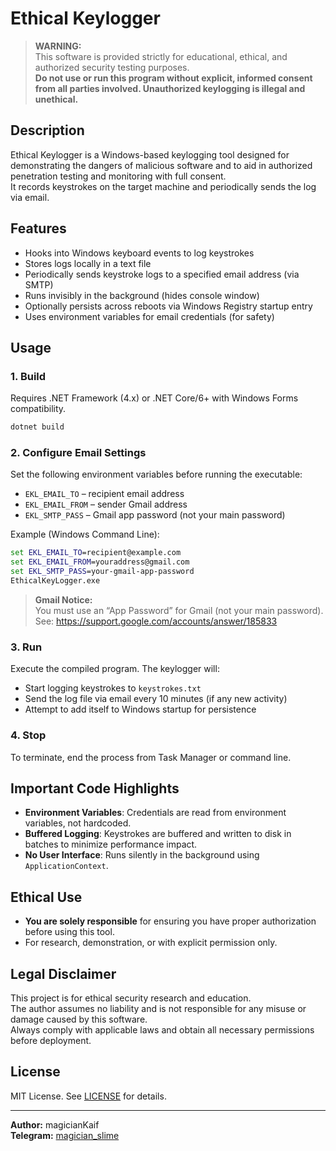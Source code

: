 # Ethical Keylogger

> **WARNING:**  
> This software is provided strictly for educational, ethical, and authorized security testing purposes.  
> **Do not use or run this program without explicit, informed consent from all parties involved. Unauthorized keylogging is illegal and unethical.**

## Description

Ethical Keylogger is a Windows-based keylogging tool designed for demonstrating the dangers of malicious software and to aid in authorized penetration testing and monitoring with full consent.  
It records keystrokes on the target machine and periodically sends the log via email.

## Features

- Hooks into Windows keyboard events to log keystrokes
- Stores logs locally in a text file
- Periodically sends keystroke logs to a specified email address (via SMTP)
- Runs invisibly in the background (hides console window)
- Optionally persists across reboots via Windows Registry startup entry
- Uses environment variables for email credentials (for safety)

## Usage

### 1. Build

Requires .NET Framework (4.x) or .NET Core/6+ with Windows Forms compatibility.

```bash
dotnet build
```

### 2. Configure Email Settings

Set the following environment variables before running the executable:

- `EKL_EMAIL_TO` – recipient email address
- `EKL_EMAIL_FROM` – sender Gmail address
- `EKL_SMTP_PASS` – Gmail app password (not your main password)

Example (Windows Command Line):

```cmd
set EKL_EMAIL_TO=recipient@example.com
set EKL_EMAIL_FROM=youraddress@gmail.com
set EKL_SMTP_PASS=your-gmail-app-password
EthicalKeyLogger.exe
```

> **Gmail Notice:**  
> You must use an “App Password” for Gmail (not your main password).  
> See: https://support.google.com/accounts/answer/185833

### 3. Run

Execute the compiled program. The keylogger will:

- Start logging keystrokes to `keystrokes.txt`
- Send the log file via email every 10 minutes (if any new activity)
- Attempt to add itself to Windows startup for persistence

### 4. Stop

To terminate, end the process from Task Manager or command line.

## Important Code Highlights

- **Environment Variables**: Credentials are read from environment variables, not hardcoded.
- **Buffered Logging**: Keystrokes are buffered and written to disk in batches to minimize performance impact.
- **No User Interface**: Runs silently in the background using `ApplicationContext`.

## Ethical Use

- **You are solely responsible** for ensuring you have proper authorization before using this tool.
- For research, demonstration, or with explicit permission only.

## Legal Disclaimer

This project is for ethical security research and education.  
The author assumes no liability and is not responsible for any misuse or damage caused by this software.  
Always comply with applicable laws and obtain all necessary permissions before deployment.

## License

MIT License. See [LICENSE](LICENSE) for details.

---

**Author:** magicianKaif  
**Telegram:** [magician_slime](https://t.me/magician_slime)
